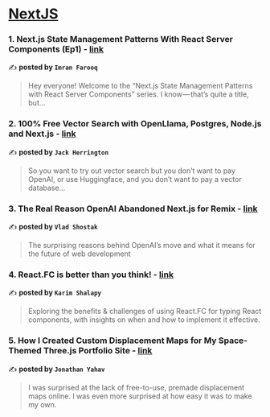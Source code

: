 
<h1><a href=https://medium.com/tag/nextjs/recommended target="_blank" rel="noopener noreferrer">NextJS</a></h1>
<h3>1. Next.js State Management Patterns With React Server Components (Ep1) - <a href="https://medium.com/@imranfarooq0306/next-js-state-management-patterns-with-react-server-components-ep1-a683fc3e9392" target="_blank" rel="noopener noreferrer">link</a></h3>

✍️ **posted by `Imran Farooq`**

<blockquote>Hey everyone! Welcome to the “Next.js State Management Patterns with React Server Components” series. I know — that’s quite a title, but…</blockquote>

<h3>2. 100% Free Vector Search with OpenLlama, Postgres, Node.js and Next.js - <a href="https://medium.com/javascript-in-plain-english/100-free-vector-search-with-openllama-postgres-nodejs-and-nextjs-e496856766f7" target="_blank" rel="noopener noreferrer">link</a></h3>

✍️ **posted by `Jack Herrington`**

<blockquote>So you want to try out vector search but you don’t want to pay OpenAI, or use Huggingface, and you don’t want to pay a vector database…</blockquote>

<h3>3. The Real Reason OpenAI Abandoned Next.js for Remix - <a href="https://medium.com/@ImpactInsider/the-real-reason-openai-abandoned-next-js-for-remix-a4b2622ee9b2" target="_blank" rel="noopener noreferrer">link</a></h3>

✍️ **posted by `Vlad Shostak`**

<blockquote>The surprising reasons behind OpenAI’s move and what it means for the future of web development</blockquote>

<h3>4. React.FC is better than you think! - <a href="https://medium.com/@karimshalapy/react-fc-is-better-than-you-think-53e5434a4db0" target="_blank" rel="noopener noreferrer">link</a></h3>

✍️ **posted by `Karim Shalapy`**

<blockquote>Exploring the benefits & challenges of using React.FC for typing React components, with insights on when and how to implement it effective.</blockquote>

<h3>5. How I Created Custom Displacement Maps for My Space-Themed Three.js Portfolio Site - <a href="https://medium.com/javascript-in-plain-english/how-i-created-custom-displacement-maps-for-my-space-themed-three-js-portfolio-site-642b52700941" target="_blank" rel="noopener noreferrer">link</a></h3>

✍️ **posted by `Jonathan Yahav`**

<blockquote>I was surprised at the lack of free-to-use, premade displacement maps online. I was even more surprised at how easy it was to make my own.</blockquote>

